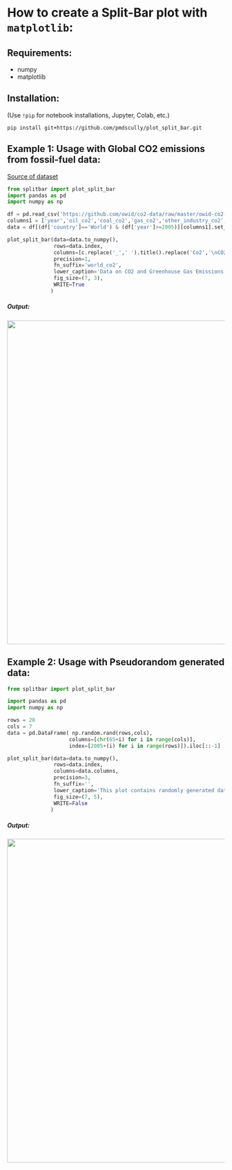 # How to create a Split-Bar plot with `matplotlib`:


## Requirements:
- numpy
- matplotlib

## Installation:
(Use `!pip` for notebook installations, Jupyter, Colab, etc.)
```
pip install git+https://github.com/pmdscully/plot_split_bar.git
```

## Example 1: Usage with Global CO2 emissions from fossil-fuel data:
[Source of dataset](https://ourworldindata.org/grapher/co2-emissions-by-fuel-line)
```python
from splitbar import plot_split_bar
import pandas as pd
import numpy as np

df = pd.read_csv('https://github.com/owid/co2-data/raw/master/owid-co2-data.csv')
columns1 = ['year','oil_co2','coal_co2','gas_co2','other_industry_co2','cement_co2','flaring_co2','trade_co2',]
data = df[(df['country']=='World') & (df['year']>=2005)][columns1].set_index('year').iloc[::-1]

plot_split_bar(data=data.to_numpy(), 
               rows=data.index, 
               columns=[c.replace('_',' ').title().replace('Co2','\nCO2') for c in data.columns], 
               precision=1,
               fn_suffix='world_co2',
               lower_caption='Data on CO2 and Greenhouse Gas Emissions by Our World in Data. World data 2005 to 2022.',
               fig_size=(7, 3),
               WRITE=True
              )
```
##### Output:
<img src="https://github.com/pmdscully/plot_split_bar/assets/3637403/9741990d-410c-44fb-82ab-825ec6806402" width="750">

## Example 2: Usage with Pseudorandom generated data:
```python
from splitbar import plot_split_bar

import pandas as pd
import numpy as np

rows = 20
cols = 7
data = pd.DataFrame( np.random.rand(rows,cols), 
                    columns=[chr(65+i) for i in range(cols)], 
                    index=[2005+(i) for i in range(rows)]).iloc[::-1]

plot_split_bar(data=data.to_numpy(), 
               rows=data.index, 
               columns=data.columns, 
               precision=3,
               fn_suffix='',
               lower_caption='This plot contains randomly generated data.',
               fig_size=(7, 5),
               WRITE=False
              )
```

##### Output:
<img src="https://github.com/pmdscully/plot_split_bar/assets/3637403/3c62c6c3-7a27-4441-aa2c-5cefc1cc6614" width="750">
